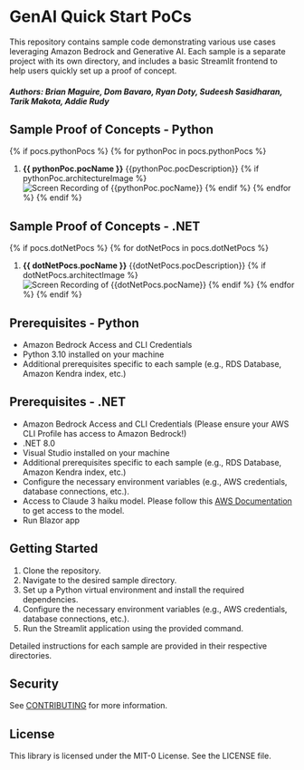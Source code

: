 # GenAI Quick Start PoCs

This repository contains sample code demonstrating various use cases leveraging Amazon Bedrock and Generative AI. Each sample is a separate project with its own directory, and includes a basic Streamlit frontend to help users quickly set up a proof of concept.

##### Authors: Brian Maguire, Dom Bavaro, Ryan Doty, Sudeesh Sasidharan, Tarik Makota, Addie Rudy

## Sample Proof of Concepts - Python

{% if pocs.pythonPocs %}
{% for pythonPoc in pocs.pythonPocs %}
1. **{{ pythonPoc.pocName }}**
    {{pythonPoc.pocDescription}}
    {% if pythonPoc.architectureImage %}
    ![Screen Recording of {{pythonPoc.pocName}}]({{pythonPoc.imagePath}})
    {% endif %}
{% endfor %}
{% endif %}

## Sample Proof of Concepts - .NET

{% if pocs.dotNetPocs %}
{% for dotNetPocs in pocs.dotNetPocs %}
1. **{{ dotNetPocs.pocName }}**
    {{dotNetPocs.pocDescription}}
    {% if dotNetPocs.architectImage %}
    ![Screen Recording of {{dotNetPocs.pocName}}]({{dotNetPocs.imagePath}})
    {% endif %}
{% endfor %}
{% endif %}


## Prerequisites - Python

- Amazon Bedrock Access and CLI Credentials
- Python 3.10 installed on your machine
- Additional prerequisites specific to each sample (e.g., RDS Database, Amazon Kendra index, etc.)

## Prerequisites - .NET

- Amazon Bedrock Access and CLI Credentials (Please ensure your AWS CLI Profile has access to Amazon Bedrock!)
- .NET 8.0
- Visual Studio installed on your machine
- Additional prerequisites specific to each sample (e.g., RDS Database, Amazon Kendra index, etc.)
- Configure the necessary environment variables (e.g., AWS credentials, database connections, etc.).
- Access to Claude 3 haiku model. Please follow this [AWS Documentation](https://docs.aws.amazon.com/bedrock/latest/userguide/model-access.html) to get access to the model.
- Run Blazor app

## Getting Started

1. Clone the repository.
2. Navigate to the desired sample directory.
3. Set up a Python virtual environment and install the required dependencies.
4. Configure the necessary environment variables (e.g., AWS credentials, database connections, etc.).
5. Run the Streamlit application using the provided command.

Detailed instructions for each sample are provided in their respective directories.

## Security

See [CONTRIBUTING](CONTRIBUTING.md#security-issue-notifications) for more information.

## License

This library is licensed under the MIT-0 License. See the LICENSE file.
